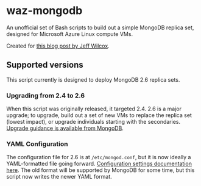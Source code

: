 waz-mongodb
===========

An unofficial set of Bash scripts to build out a simple MongoDB replica set, designed for Microsoft Azure Linux compute VMs.

Created for [this blog post by Jeff Wilcox](http://www.jeff.wilcox.name/2013/09/mongodb-azure-linux/).

## Supported versions

This script currently is designed to deploy MongoDB 2.6 replica sets.

### Upgrading from 2.4 to 2.6

When this script was originally released, it targeted 2.4. 2.6 is a major upgrade; to upgrade, build out a set of new VMs to replace the replica set (lowest impact), or upgrade individuals starting with the secondaries. [Upgrade guidance is available from MongoDB](docs.mongodb.org/manual/release-notes/2.6-upgrade/).

### YAML Configuration
The configuration file for 2.6 is at `/etc/mongod.conf`, but it is now ideally a YAML-formatted file going forward. [Configuration settings documentation here](http://docs.mongodb.org/manual/reference/configuration-options/). The old format will be supported by MongoDB for some time, but this script now writes the newer YAML format.
